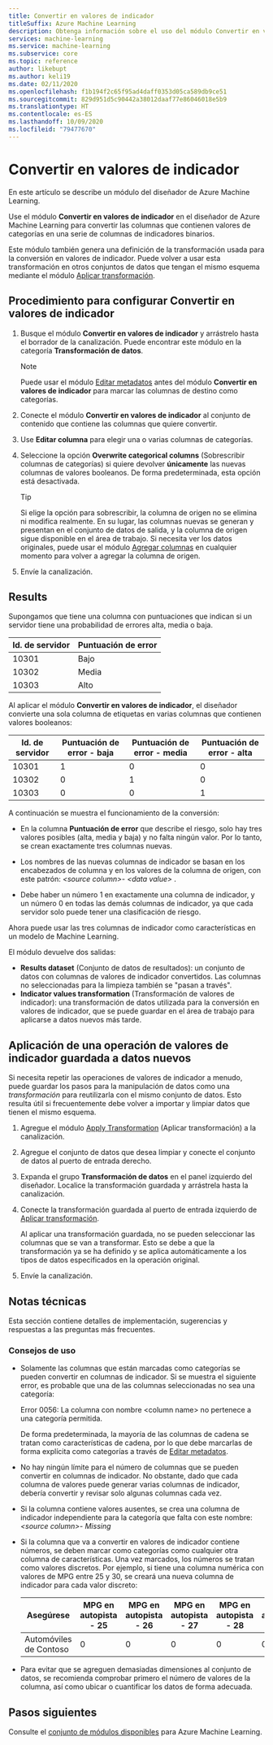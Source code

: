 ```yaml
---
title: Convertir en valores de indicador
titleSuffix: Azure Machine Learning
description: Obtenga información sobre el uso del módulo Convertir en valores de indicador en Azure Machine Learning para convertir las columnas que contienen valores de categorías en una serie de columnas de indicadores binarios.
services: machine-learning
ms.service: machine-learning
ms.subservice: core
ms.topic: reference
author: likebupt
ms.author: keli19
ms.date: 02/11/2020
ms.openlocfilehash: f1b194f2c65f95ad4daff0353d05ca589db9ce51
ms.sourcegitcommit: 829d951d5c90442a38012daaf77e86046018e5b9
ms.translationtype: HT
ms.contentlocale: es-ES
ms.lasthandoff: 10/09/2020
ms.locfileid: "79477670"
---
```

# <a name="convert-to-indicator-values"></a>Convertir en valores de indicador
En este artículo se describe un módulo del diseñador de Azure Machine Learning.

Use el módulo **Convertir en valores de indicador** en el diseñador de Azure Machine Learning para convertir las columnas que contienen valores de categorías en una serie de columnas de indicadores binarios.  

Este módulo también genera una definición de la transformación usada para la conversión en valores de indicador. Puede volver a usar esta transformación en otros conjuntos de datos que tengan el mismo esquema mediante el módulo [Aplicar transformación](apply-transformation.md).

## <a name="how-to-configure-convert-to-indicator-values"></a>Procedimiento para configurar Convertir en valores de indicador

1.  Busque el módulo **Convertir en valores de indicador** y arrástrelo hasta el borrador de la canalización. Puede encontrar este módulo en la categoría **Transformación de datos**.
    > [!NOTE]
    > Puede usar el módulo [Editar metadatos](edit-metadata.md) antes del módulo **Convertir en valores de indicador** para marcar las columnas de destino como categorías.

1. Conecte el módulo **Convertir en valores de indicador** al conjunto de contenido que contiene las columnas que quiere convertir. 

1. Use **Editar columna** para elegir una o varias columnas de categorías.

1. Seleccione la opción **Overwrite categorical columns** (Sobrescribir columnas de categorías) si quiere devolver **únicamente** las nuevas columnas de valores booleanos. De forma predeterminada, esta opción está desactivada.
    

    > [!TIP]
    >  Si elige la opción para sobrescribir, la columna de origen no se elimina ni modifica realmente. En su lugar, las columnas nuevas se generan y presentan en el conjunto de datos de salida, y la columna de origen sigue disponible en el área de trabajo. Si necesita ver los datos originales, puede usar el módulo [Agregar columnas](add-columns.md) en cualquier momento para volver a agregar la columna de origen.

1. Envíe la canalización.

## <a name="results"></a>Results

Supongamos que tiene una columna con puntuaciones que indican si un servidor tiene una probabilidad de errores alta, media o baja.  

| Id. de servidor | Puntuación de error |
| --------- | ------------- |
| 10301     | Bajo           |
| 10302     | Media        |
| 10303     | Alto          |

Al aplicar el módulo **Convertir en valores de indicador**, el diseñador convierte una sola columna de etiquetas en varias columnas que contienen valores booleanos:  

| Id. de servidor | Puntuación de error - baja | Puntuación de error - media | Puntuación de error - alta |
| --------- | ------------------- | ---------------------- | -------------------- |
| 10301     | 1                   | 0                      | 0                    |
| 10302     | 0                   | 1                      | 0                    |
| 10303     | 0                   | 0                      | 1                    |

A continuación se muestra el funcionamiento de la conversión:  

-   En la columna **Puntuación de error** que describe el riesgo, solo hay tres valores posibles (alta, media y baja) y no falta ningún valor. Por lo tanto, se crean exactamente tres columnas nuevas.  

-   Los nombres de las nuevas columnas de indicador se basan en los encabezados de columna y en los valores de la columna de origen, con este patrón: *\<source column>- \<data value>* .  

-   Debe haber un número 1 en exactamente una columna de indicador, y un número 0 en todas las demás columnas de indicador, ya que cada servidor solo puede tener una clasificación de riesgo.  

Ahora puede usar las tres columnas de indicador como características en un modelo de Machine Learning.

El módulo devuelve dos salidas:

- **Results dataset** (Conjunto de datos de resultados): un conjunto de datos con columnas de valores de indicador convertidos. Las columnas no seleccionadas para la limpieza también se "pasan a través".
- **Indicator values transformation** (Transformación de valores de indicador): una transformación de datos utilizada para la conversión en valores de indicador, que se puede guardar en el área de trabajo para aplicarse a datos nuevos más tarde.

## <a name="apply-a-saved-indicator-values-operation-to-new-data"></a>Aplicación de una operación de valores de indicador guardada a datos nuevos

Si necesita repetir las operaciones de valores de indicador a menudo, puede guardar los pasos para la manipulación de datos como una *transformación* para reutilizarla con el mismo conjunto de datos. Esto resulta útil si frecuentemente debe volver a importar y limpiar datos que tienen el mismo esquema.

1. Agregue el módulo [Apply Transformation](apply-transformation.md) (Aplicar transformación) a la canalización.

1. Agregue el conjunto de datos que desea limpiar y conecte el conjunto de datos al puerto de entrada derecho.

1. Expanda el grupo **Transformación de datos** en el panel izquierdo del diseñador. Localice la transformación guardada y arrástrela hasta la canalización.

1. Conecte la transformación guardada al puerto de entrada izquierdo de [Aplicar transformación](apply-transformation.md).

   Al aplicar una transformación guardada, no se pueden seleccionar las columnas que se van a transformar. Esto se debe a que la transformación ya se ha definido y se aplica automáticamente a los tipos de datos especificados en la operación original.

1. Envíe la canalización.
 
## <a name="technical-notes"></a>Notas técnicas  

Esta sección contiene detalles de implementación, sugerencias y respuestas a las preguntas más frecuentes.

### <a name="usage-tips"></a>Consejos de uso

-   Solamente las columnas que están marcadas como categorías se pueden convertir en columnas de indicador. Si se muestra el siguiente error, es probable que una de las columnas seleccionadas no sea una categoría:  

     Error 0056: La columna con nombre \<column name> no pertenece a una categoría permitida.  

     De forma predeterminada, la mayoría de las columnas de cadena se tratan como características de cadena, por lo que debe marcarlas de forma explícita como categorías a través de [Editar metadatos](edit-metadata.md).  

-   No hay ningún límite para el número de columnas que se pueden convertir en columnas de indicador. No obstante, dado que cada columna de valores puede generar varias columnas de indicador, debería convertir y revisar solo algunas columnas cada vez.  

-   Si la columna contiene valores ausentes, se crea una columna de indicador independiente para la categoría que falta con este nombre: *\<source column>- Missing*  

-   Si la columna que va a convertir en valores de indicador contiene números, se deben marcar como categorías como cualquier otra columna de características. Una vez marcados, los números se tratan como valores discretos. Por ejemplo, si tiene una columna numérica con valores de MPG entre 25 y 30, se creará una nueva columna de indicador para cada valor discreto:  

    | Asegúrese       | MPG en autopista - 25 | MPG en autopista - 26 | MPG en autopista - 27 | MPG en autopista - 28 | MPG en autopista - 29 | MPG en autopista - 30 |
    | ---------- | --------------- | --------------- | --------------- | --------------- | --------------- | --------------- |
    | Automóviles de Contoso | 0               | 0               | 0               | 0               | 0               | 1               |

- Para evitar que se agreguen demasiadas dimensiones al conjunto de datos, se recomienda comprobar primero el número de valores de la columna, así como ubicar o cuantificar los datos de forma adecuada.  


## <a name="next-steps"></a>Pasos siguientes

Consulte el [conjunto de módulos disponibles](module-reference.md) para Azure Machine Learning. 
